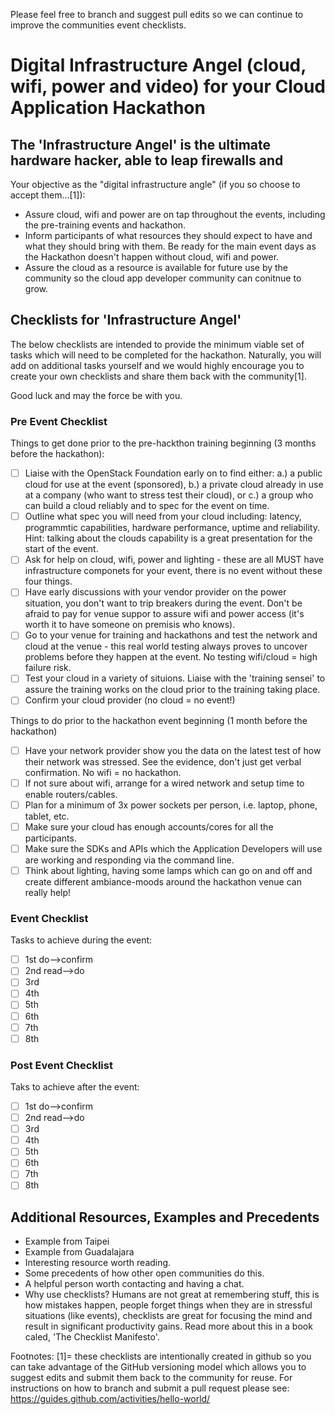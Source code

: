 Please feel free to branch and suggest pull edits so we can continue to improve the communities event checklists.

# Digital Infrastructure Angel (cloud, wifi, power and video) for your Cloud Application Hackathon

## The 'Infrastructure Angel' is the ultimate hardware hacker, able to leap firewalls and 

Your objective as the "digital infrastructure angle" (if you so choose to accept them...[1]):
 * Assure cloud, wifi and power are on tap throughout the events, including the pre-training events and hackathon.
 * Inform participants of what resources they should expect to have and what they should bring with them.  Be ready for the main event days as the Hackathon doesn't happen without cloud, wifi and power.
 * Assure the cloud as a resource is available for future use by the community so the cloud app developer community can conitnue to grow.

## Checklists for 'Infrastructure Angel'
The below checklists are intended to provide the minimum viable set of tasks which will need to be completed for the hackathon.  Naturally, you will add on additional tasks yourself and we would highly encourage you to create your own checklists and share them back with the community[1].

Good luck and may the force be with you.

### Pre Event Checklist

Things to get done prior to the pre-hackthon training beginning (3 months before the hackathon):
- [ ] Liaise with the OpenStack Foundation early on to find either: a.) a public cloud for use at the event (sponsored), b.) a private cloud already in use at a company (who want to stress test their cloud), or c.) a group who can build a cloud reliably and to spec for the event on time.
- [ ] Outline what spec you will need from your cloud including: latency, programmtic capabilities, hardware performance, uptime and reliability.  Hint: talking about the clouds capability is a great presentation for the start of the event.
- [ ] Ask for help on cloud, wifi, power and lighting - these are all MUST have infrastructure componets for your event, there is no event without these four things.
- [ ] Have early discussions with your vendor provider on the power situation, you don't want to trip breakers during the event.  Don't be afraid to pay for venue suppor to assure wifi and power access (it's worth it to have someone on premisis who knows).
- [ ] Go to your venue for training and hackathons and test the network and cloud at the venue - this real world testing always proves to uncover problems before they happen at the event.  No testing wifi/cloud = high failure risk.
- [ ] Test your cloud in a variety of situions.  Liaise with the 'training sensei' to assure the training works on the cloud prior to the training taking place.
- [ ] Confirm your cloud provider (no cloud = no event!)

Things to do prior to the hackathon event beginning (1 month before the hackathon)
- [ ] Have your network provider show you the data on the latest test of how their network was stressed.  See the evidence, don't just get verbal confirmation.  No wifi = no hackathon.
- [ ] If not sure about wifi, arrange for a wired network and setup time to enable routers/cables.
- [ ] Plan for a minimum of 3x power sockets per person, i.e. laptop, phone, tablet, etc.
- [ ] Make sure your cloud has enough accounts/cores for all the participants.
- [ ] Make sure the SDKs and APIs which the Application Developers will use are working and responding via the command line.
- [ ] Think about lighting, having some lamps which can go on and off and create different ambiance-moods around the hackathon venue can really help!

### Event Checklist

Tasks to achieve during the event:
- [ ] 1st do-->confirm
- [ ] 2nd read-->do
- [ ] 3rd
- [ ] 4th
- [ ] 5th
- [ ] 6th
- [ ] 7th
- [ ] 8th

### Post Event Checklist

Taks to achieve after the event:
- [ ] 1st do-->confirm
- [ ] 2nd read-->do
- [ ] 3rd
- [ ] 4th
- [ ] 5th
- [ ] 6th
- [ ] 7th
- [ ] 8th

## Additional Resources, Examples and Precedents

 * Example from Taipei
 * Example from Guadalajara
 * Interesting resource worth reading.
 * Some precedents of how other open communities do this.
 * A helpful person worth contacting and having a chat.
 * Why use checklists?  Humans are not great at remembering stuff, this is how mistakes happen, people forget things when they are in stressful situations (like events), checklists are great for focusing the mind and result in significant productivity gains.  Read more about this in a book caled, 'The Checklist Manifesto'.

Footnotes:
[1]= these checklists are intentionally created in github so you can take advantage of the GitHub versioning model which allows you to suggest edits and submit them back to the community for reuse.  For instructions on how to branch and submit a pull request please see: https://guides.github.com/activities/hello-world/

